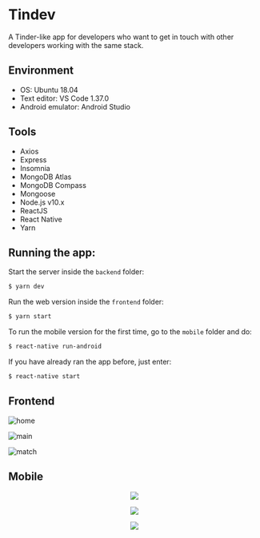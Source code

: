 # Tindev

A Tinder-like app for developers who want to get in touch with other developers working with the same stack.

## Environment
- OS: Ubuntu 18.04
- Text editor: VS Code 1.37.0
- Android emulator: Android Studio

## Tools
- Axios
- Express
- Insomnia
- MongoDB Atlas
- MongoDB Compass
- Mongoose
- Node.js v10.x
- ReactJS
- React Native
- Yarn

## Running the app:
Start the server inside the ```backend``` folder:
```bash
$ yarn dev
```

Run the web version inside the ```frontend``` folder:
```bash
$ yarn start
```

To run the mobile version for the first time, go to the ```mobile``` folder and do:
```bash
$ react-native run-android
```

If you have already ran the app before, just enter:
```bash
$ react-native start
```

## Frontend
![home](examples/home-frontend.png)

![main](examples/main-frontend.png)

![match](examples/match-frontend.png)

## Mobile
<p align="center">
    <img src="examples/home-mobile.png"/>
</p>

<p align="center">
    <img src="examples/main-mobile.png"/>
</p>

<p align="center">
    <img src="examples/match-mobile.png"/>
</p>